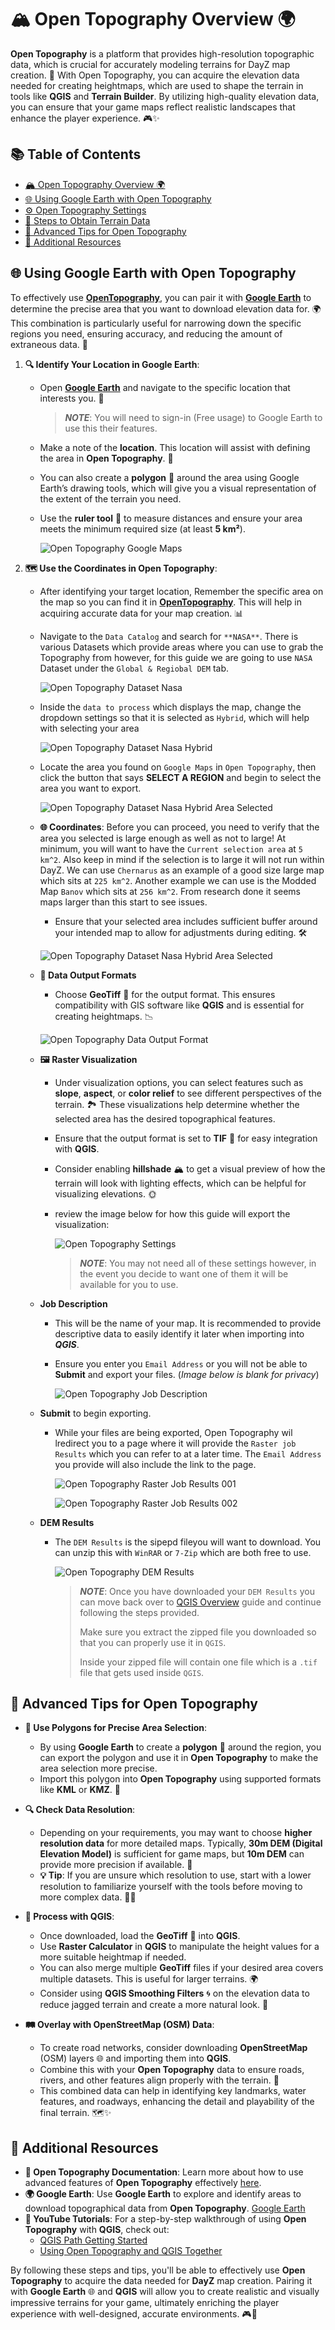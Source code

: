 # 🏔️ Open Topography Overview 🌍

**Open Topography** is a platform that provides high-resolution topographic data, which is crucial for accurately modeling terrains for DayZ map creation. 🌄 With Open Topography, you can acquire the elevation data needed for creating heightmaps, which are used to shape the terrain in tools like **QGIS** and **Terrain Builder**. By utilizing high-quality elevation data, you can ensure that your game maps reflect realistic landscapes that enhance the player experience. 🎮✨

## 📚 Table of Contents

- [🏔️ Open Topography Overview 🌍](#open-topography-overview)
- [🌐 Using Google Earth with Open Topography](#using-google-earth-with-open-topography)
- [⚙️ Open Topography Settings](#open-topography-settings)
- [📝 Steps to Obtain Terrain Data](#steps-to-obtain-terrain-data)
- [🚀 Advanced Tips for Open Topography](#advanced-tips-for-open-topography)
- [📖 Additional Resources](#additional-resources)

## 🌐 Using Google Earth with Open Topography

To effectively use [**OpenTopography**](https://portal.opentopography.org/dataCatalog), you can pair it with [**Google Earth**](https://earth.google.com) to determine the precise area that you want to download elevation data for. 🌍 This combination is particularly useful for narrowing down the specific regions you need, ensuring accuracy, and reducing the amount of extraneous data. 🎯

1. **🔍 Identify Your Location in Google Earth**:

    - Open [**Google Earth**](https://earth.google.com) and navigate to the specific location that interests you. 📌

      > ***NOTE***: You will need to sign-in (Free usage) to Google Earth to use this their features.

    - Make a note of the **location**. This location will assist with defining the area in **Open Topography**. 📍
    - You can also create a **polygon** 🛑 around the area using Google Earth’s drawing tools, which will give you a visual representation of the extent of the terrain you need.
    - Use the **ruler tool** 📏 to measure distances and ensure your area meets the minimum required size (at least **5 km²**).

      ![Open Topography Google Maps](./images/open_topography_google_maps.png)

2. **🗺️ Use the Coordinates in Open Topography**:

    - After identifying your target location, Remember the specific area on the map so you can find it in [**OpenTopography**](https://portal.opentopography.org/dataCatalog). This will help in acquiring accurate data for your map creation. 📊
    - Navigate to the `Data Catalog` and search for `**NASA**`. There is various Datasets which provide areas where you can use to grab the Topography from however, for this guide we are going to use `NASA` Dataset under the `Global & Regiobal DEM` tab.

      ![Open Topography Dataset Nasa](./images/open_topography_dataset_nasa.png)

    - Inside the `data to process` which displays the map, change the dropdown settings so that it is selected as `Hybrid`, which will help with selecting your area

      ![Open Topography Dataset Nasa Hybrid](./images/open_topography_dataset_nasa_hybrid.png)

    - Locate the area you found on `Google Maps` in `Open Topography`, then click the button that says **SELECT A REGION** and begin to select the area you want to export.

      ![Open Topography Dataset Nasa Hybrid Area Selected](./images/open_topography_dataset_nasa_hybrid_area_selected.png)

    - **🌐 Coordinates**: Before you can proceed, you need to verify that the area you selected is large enough as well as not to large! At minimum, you will want to have the `Current selection area` at `5 km^2`. Also keep in mind if the selection is to large it will not run within DayZ. We can use `Chernarus` as an example of a good size large map which sits at `225 km^2`. Another example we can use is the Modded Map `Banov` which sits at `256 km^2`. From research done it seems maps larger than this start to see issues.
        - Ensure that your selected area includes sufficient buffer around your intended map to allow for adjustments during editing. 🛠️

      ![Open Topography Dataset Nasa Hybrid Area Selected](./images/open_topography_dataset_nasa_hybrid_area_selected_size.png)

    - **💾 Data Output Formats**
      - Choose **GeoTiff** 📂 for the output format. This ensures compatibility with GIS software like **QGIS** and is essential for creating heightmaps. 📉

      ![Open Topography Data Output Format](./images/open_topography_data_output_format.png)

    - **🖼️ Raster Visualization**
      - Under visualization options, you can select features such as **slope**, **aspect**, or **color relief** to see different perspectives of the terrain. 🏞️ These visualizations help determine whether the selected area has the desired topographical features.
      - Ensure that the output format is set to **TIF** 📑 for easy integration with **QGIS**.
      - Consider enabling **hillshade** 🏔️ to get a visual preview of how the terrain will look with lighting effects, which can be helpful for visualizing elevations. 🌞
      - review the image below for how this guide will export the visualization:

        ![Open Topography Settings](images/open_topography_settings.png)

        > ***NOTE***: You may not need all of these settings however, in the event you decide to want one of them it will be available for you to use.

    - **Job Description**
      - This will be the name of your map. It is recommended to provide descriptive data to easily identify it later when importing into ***QGIS***.
      - Ensure you enter you `Email Address` or you will not be able to **Submit** and export your files. (*Image below is blank for privacy*)

        ![Open Topography Job Description](./images/open_topography_job_description.png)

    - **Submit** to begin exporting.
      - While your files are being exported, Open Topography wil lredirect you to a page where it will provide the `Raster job Results` which you can refer to at a later time. The `Email Address` you provide will also include the link to the page.

        ![Open Topography Raster Job Results 001](./images/open_topography_raster_job_results_001.png)

        ![Open Topography Raster Job Results 002](./images/open_topography_raster_job_results_002.png)

    - **DEM Results**
      - The `DEM Results` is the sipepd fileyou will want to download. You can unzip this with `WinRAR` or `7-Zip` which are both free to use.

        ![Open Topography DEM Results](./images/open_topography_dem_results.png)

        > ***NOTE***: Once you have downloaded your `DEM Results` you can move back over to [QGIS Overview](./QGIS_Overview.md) guide and continue following the steps provided.
        >
        > Make sure you extract the zipped file you downloaded so that you can properly use it in `QGIS`.
        >
        > Inside your zipped file will contain one file which is a `.tif` file that gets used inside `QGIS`.

## 🚀 Advanced Tips for Open Topography

- **📐 Use Polygons for Precise Area Selection**:
  - By using **Google Earth** to create a **polygon** 🔳 around the region, you can export the polygon and use it in **Open Topography** to make the area selection more precise.
  - Import this polygon into **Open Topography** using supported formats like **KML** or **KMZ**. 🔄

- **🔍 Check Data Resolution**:
  - Depending on your requirements, you may want to choose **higher resolution data** for more detailed maps. Typically, **30m DEM (Digital Elevation Model)** is sufficient for game maps, but **10m DEM** can provide more precision if available. 📏
  - **💡 Tip**: If you are unsure which resolution to use, start with a lower resolution to familiarize yourself with the tools before moving to more complex data. 🚶‍♂️

- **🔧 Process with QGIS**:
  - Once downloaded, load the **GeoTiff** 📂 into **QGIS**.
  - Use **Raster Calculator** in **QGIS** to manipulate the height values for a more suitable heightmap if needed.
  - You can also merge multiple **GeoTiff** files if your desired area covers multiple datasets. This is useful for larger terrains. 🌍
  - Consider using **QGIS Smoothing Filters** 🌀 on the elevation data to reduce jagged terrain and create a more natural look. 🌿

- **🛤️ Overlay with OpenStreetMap (OSM) Data**:
  - To create road networks, consider downloading **OpenStreetMap** (OSM) layers 🌐 and importing them into **QGIS**.
  - Combine this with your **Open Topography** data to ensure roads, rivers, and other features align properly with the terrain. 🌊
  - This combined data can help in identifying key landmarks, water features, and roadways, enhancing the detail and playability of the final terrain. 🗺️✨

## 📖 Additional Resources

- **📜 Open Topography Documentation**: Learn more about how to use advanced features of **Open Topography** effectively [here](https://opentopography.org/learn).
- **🌍 Google Earth**: Use **Google Earth** to explore and identify areas to download topographical data from **Open Topography**. [Google Earth](https://www.google.com/earth/)
- **🎥 YouTube Tutorials**: For a step-by-step walkthrough of using **Open Topography** with **QGIS**, check out:
  - [QGIS Path Getting Started](https://www.youtube.com/watch?v=Y6T-j3CmAGU)
  - [Using Open Topography and QGIS Together](https://www.youtube.com/watch?v=Z3JxqYfp8hg)

By following these steps and tips, you'll be able to effectively use **Open Topography** to acquire the data needed for **DayZ** map creation. Pairing it with **Google Earth** 🌐 and **QGIS** will allow you to create realistic and visually impressive terrains for your game, ultimately enriching the player experience with well-designed, accurate environments. 🎮🌟

